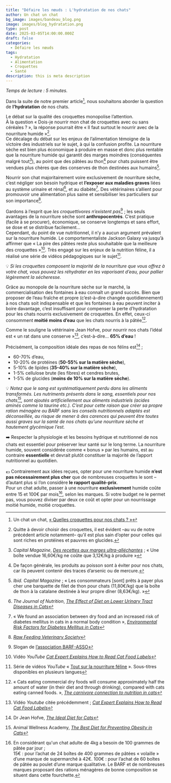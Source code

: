 ```yaml
---
title: "Défaire les nœuds : L'hydratation de nos chats"
author: Un chat un chat
bg_image: images/bandeau_blog.png
image: images/blog_hydratation.png
type: post
date: 2025-03-05T14:00:00.000Z
draft: false
categories:
  - Défaire les nœuds
tags:
  - Hydratation
  - Alimentation
  - Croquettes
  - Santé
description: this is meta description
---
```

*Temps de lecture : 5 minutes.*

Dans la suite de notre premier article[^1], nous souhaitons aborder la question de **l’hydratation** de nos chats.

Le débat sur la qualité des croquettes monopolise l’attention.\
À la question « Dois-je nourrir mon chat de croquettes avec ou sans céréales ? », la réponse pourrait être « Il faut surtout le nourrir avec de la nourriture humide »[^2].\
Ce décalage du débat sur les enjeux de l’alimentation témoigne de la victoire des industriels sur le sujet, à qui la confusion profite. La nourriture sèche est bien plus économique à produire en masse et donc plus rentable que la nourriture humide qui garantit des marges moindres (conséquentes malgré tout[^3]), au point que des pâtées au thon[^4] pour chats puissent être vendues plus chères que des conserves de thon destinées aux humains[^5].

Nourrir son chat majoritairement voire exclusivement de nourriture sèche, c’est négliger son besoin hydrique et **l’exposer aux maladies graves** liées au système urinaire et rénal[^6], et au diabète[^8]. Des vétérinaires s’allient pour promouvoir une alimentation plus saine et sensibiliser les particuliers sur son importance[^9].

Gardons à l’esprit que *les croquettivores n’existent pas*[^10] ; les seuls avantages de la nourriture sèche sont **anthropocentrés**. C’est pratique (facile à se procurer), économique, se conserve longtemps et sans effort, se dose et se distribue facilement…\
Cependant, du point de vue nutritionnel, il n’y a aucun argument prévalent sur la nourriture humide. Le comportementaliste Jackson Galaxy va jusqu’à affirmer que « La pire des pâtées reste plus souhaitable que la meilleure des croquettes »[^11]. Très engagé sur les enjeux de la nutrition féline, il a réalisé une série de vidéos pédagogiques sur le sujet[^12].

💡 *Si les croquettes composent la majorité de la nourriture que vous offrez à votre chat, vous pouvez les réhydrater en les vaporisant d’eau, pour pallier légèrement la sécheresse.*

Grâce au monopole de la nourriture sèche sur le marché, la commercialisation des fontaines à eau connaît un grand succès. Bien que proposer de l’eau fraîche et propre (c’est-à-dire changée quotidiennement) à nos chats soit indispensable et que les fontaines à eau peuvent inciter à boire davantage, c’est insuffisant pour compenser la perte d’hydratation pour les chats nourris exclusivement de croquettes. En effet, ceux-ci consomment **moitié moins d’eau** que les chats nourris à la pâtée[^13].

Comme le souligne la vétérinaire Jean Hofve, pour nourrir nos chats l’idéal est « un rat dans une conserve »[^14], c’est-à-dire… **65% d’eau** !

Précisément, la composition idéale des repas de nos félins est[^15] ;

* 60-70% d’eau,
* 10-20% de protéines (**50-55% sur la matière sèche**),
* 5-10% de lipides (**35-40% sur la matière sèche**),
* 1-5% cellulose brute (les fibres) et cendres brutes,
* 1-5% de glucides (**moins de 10% sur la matière sèche**).

💡 *Notez que le sang est systématiquement perdu dans les aliments transformés. Les nutriments présents dans le sang, essentiels pour nos chats[^16], sont ajoutés artificiellement aux aliments industriels (acides aminés comme la taurine etc.). C’est pour cette raison que créer sa propre ration ménagère ou BARF sans les conseils nutritionnels adaptés est déconseillée, au risque de mener à des carences qui peuvent être toutes aussi graves sur la santé de nos chats qu’une nourriture sèche et hautement glycémique l’est.*

➡️ Respecter la physiologie et les besoins hydrique et nutritionnel de nos chats est essentiel pour préserver leur santé sur le long terme. La nourriture humide, souvent considérée comme « bonus » par les humains, est au contraire **essentielle** et devrait plutôt constituer la majorité de l’apport nutritionnel au quotidien.\
<br/>💶 Contrairement aux idées reçues, opter pour une nourriture humide **n’est pas nécessairement plus cher** que de nombreuses croquettes le sont –d’autant plus si l’on considère **le rapport qualité-prix**. \
Pour un chat adulte, passer à une nourriture **exclusivement** humide coûte entre 15 et 100€ par mois[^17], selon les marques. Si votre budget ne le permet pas, vous pouvez diviser par deux ce coût et opter pour un nourrissage moitié humide, moitié croquettes.

[^1]: Un chat un chat, <a href="https://unchatunchat.fr/blog/defaire_les_noeuds_documentaire/" target="_blank">« Quelles croquettes pour nos chats ? »</a>

[^2]: Quitte à devoir choisir des croquettes, il est évident –au vu de notre précédent article notamment– qu’il est plus sain d’opter pour celles qui sont riches en protéines et pauvres en glucides.

[^3]: *Capital Magazine*, <a href="https://www.capital.fr/economie-politique/des-recettes-aux-marges-ultra-allechantes-696390" target="_blank">*Des recettes aux marges ultra-alléchantes*</a> ; « Une boîte vendue 16,60€/kg ne coûte que 3,12€/kg à produire » 

[^4]: De façon générale, les produits au poisson sont à éviter pour nos chats, car ils peuvent contenir des traces d’arsenic ou de mercure. 

[^5]: *Ibid. Capital Magazine* ; « Les consommateurs \[sont] prêts à payer plus cher une barquette de filet de thon pour chats (11,80€/kg) que la boîte de thon à la catalane destinée à leur propre dîner (8,63€/kg). » 

[^6]: *The Journal of Nutrition*, <a href="https://www.sciencedirect.com/science/article/pii/S0022316623023076" target="_blank">*The Effect of Diet on Lower Urinary Tract Diseases in Cats*</a> 

[^7]: *Journal of Veterinary Science and Animal Husbandry*, <a href="https://www.researchgate.net/publication/268277616_Feline_Lower_Urinary_Tract_Disease_Flutd_-_An_Emerging_Problem_of_Recent_Era" target="_blank">*Feline Lower Urinary Tract Disease – An Emerging Problem of Recent Era*</a> 

[^8]: « We found an association between dry food and an increased risk of diabetes mellitus in cats in a normal body condition », <a href="https://onlinelibrary.wiley.com/doi/10.1111/jvim.14618" target="_blank">*Environmental Risk Factors for Diabetes Mellitus in Cats*</a> 

[^9]: <a href="https://rfvs.info/" target="_blank">*Raw Feeding Veterinary Society*</a> 

[^10]: Slogan de <a href="https://barf-asso.fr/" target="_blank">l’association BARF-ASSO</a> 

[^11]: Vidéo *YouTube* <a href="https://www.youtube.com/watch?v=jLNiAxeNlXQ&list=PLAJvHNBwbBNvS6Bfc4Q62GhOsEqi69-7H&index=4" target="_blank">*Cat Expert Explains How to Read Cat Food Labels*</a> 

[^12]: Série de vidéos *YouTube* « <a href="https://www.youtube.com/watch?v=6cvxA1CMbMQ&list=PLAJvHNBwbBNvS6Bfc4Q62GhOsEqi69-7H" target="_blank">Tout sur la nourriture féline</a> ». Sous-titres disponibles en plusieurs langues 

[^13]: « Cats eating commercial dry foods will consume approximately half the amount of water (in their diet and through drinking), compared with cats eating canned foods. », <a href="https://avmajournals.avma.org/view/journals/javma/221/11/javma.2002.221.1559.xml" target="_blank">*The carnivore connection to nutrition in cats*</a> 

[^14]: Vidéo *Youtube* citée précédemment ; <a href="https://www.youtube.com/watch?v=jLNiAxeNlXQ&list=PLAJvHNBwbBNvS6Bfc4Q62GhOsEqi69-7H&index=4" target="_blank">*Cat Expert Explains How to Read Cat Food Labels*</a> 

[^15]: Dr Jean Hofve, <a href="https://littlebigcat.com/the-ideal-diet-for-cats/" target="_blank">*The Ideal Diet for Cats*</a> 

[^16]: Animal Wellness Academy, <a href="https://animalwellnessacademy.org/the-best-diet-for-preventing-obesity-in-cats/" target="_blank">*The Best Diet for Preventing Obesity in Cats*</a> 

[^17]: En considérant qu'un chat adulte de 4kg a besoin de 100 grammes de pâtée par jour ; \
15€ : pour l’achat de 24 boîtes de 400 grammes de pâtées « volaille » d’une marque de supermarché à 42€. 100€ : pour l’achat de 60 boîtes de pâtée au poulet d’une marque qualitative. Le BARF et de nombreuses marques proposant des rations ménagères de bonne composition se situent dans cette fourchette.
